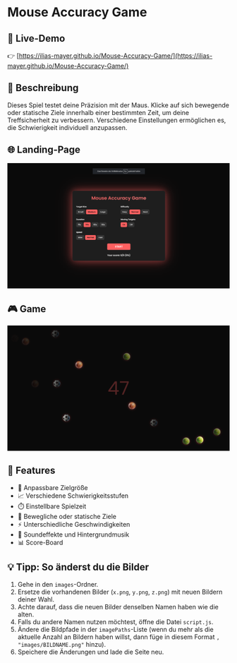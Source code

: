 # Mouse Accuracy Game

## 🚀 Live-Demo  
👉 [https://ilias-mayer.github.io/Mouse-Accuracy-Game/](https://ilias-mayer.github.io/Mouse-Accuracy-Game/)

## 📝 Beschreibung
Dieses Spiel testet deine Präzision mit der Maus. Klicke auf sich bewegende oder statische Ziele innerhalb einer bestimmten Zeit, um deine Treffsicherheit zu verbessern. Verschiedene Einstellungen ermöglichen es, die Schwierigkeit individuell anzupassen.

## 🌐 Landing-Page
![Landing Page](images/landing-page.png)

## 🎮 Game
![Game](images/game.png)

## 🌟 Features
- 🎯 Anpassbare Zielgröße
- 📈 Verschiedene Schwierigkeitsstufen
- ⏱️ Einstellbare Spielzeit
- 🏃 Bewegliche oder statische Ziele
- ⚡ Unterschiedliche Geschwindigkeiten
- 🎵 Soundeffekte und Hintergrundmusik
- 📊 Score-Board

## 💡 Tipp: So änderst du die Bilder
1. Gehe in den `images`-Ordner.
2. Ersetze die vorhandenen Bilder (`x.png`, `y.png`, `z.png`) mit neuen Bildern deiner Wahl.
3. Achte darauf, dass die neuen Bilder denselben Namen haben wie die alten.
4. Falls du andere Namen nutzen möchtest, öffne die Datei `script.js`.
5. Ändere die Bildpfade in der `imagePaths`-Liste (wenn du mehr als die aktuelle Anzahl an Bildern haben willst, dann füge in diesem Format `, "images/BILDNAME.png"` hinzu).
6. Speichere die Änderungen und lade die Seite neu.
